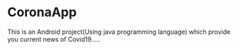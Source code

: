 # CoronaApp
This is an  Android project(Using java programming language) which provide you current news of Covid19.....
